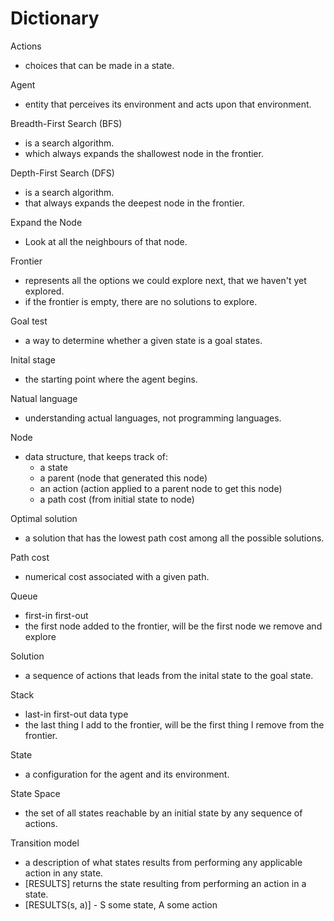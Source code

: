 # Dictionary

Actions 
- choices that can be made in a state.

Agent 
- entity that perceives its environment and acts upon that environment. 

Breadth-First Search (BFS)
- is a search algorithm.
- which always expands the shallowest node in the frontier.

Depth-First Search (DFS)
- is a search algorithm.
- that always expands the deepest node in the frontier.

Expand the Node
- Look at all the neighbours of that node. 

Frontier 
- represents all the options we could explore next, that we haven't yet explored.
- if the frontier is empty, there are no solutions to explore.

Goal test
- a way to determine whether a given state is a goal states.

Inital stage
- the starting point where the agent begins.

Natual language
- understanding actual languages, not programming languages.

Node
- data structure, that keeps track of:
  - a state
  - a parent (node that generated this node)
  - an action (action applied to a parent node to get this node)
  - a path cost (from initial state to node)

Optimal solution
- a solution that has the lowest path cost among all the possible solutions.

Path cost
- numerical cost associated with a given path.

Queue 
- first-in first-out
- the first node added to the frontier, will be the first node we remove and explore

Solution
- a sequence of actions that leads from the inital state to the goal state.

Stack
- last-in first-out data type
- the last thing I add to the frontier, will be the first thing I remove from the frontier.

State 
- a configuration for the agent and its environment. 

State Space
- the set of all states reachable by an initial state by any sequence of actions. 

Transition model 
- a description of what states results from performing any applicable action in any state.
- [RESULTS] returns the state resulting from performing an action in a state. 
- [RESULTS(s, a)] - S some state, A some action
